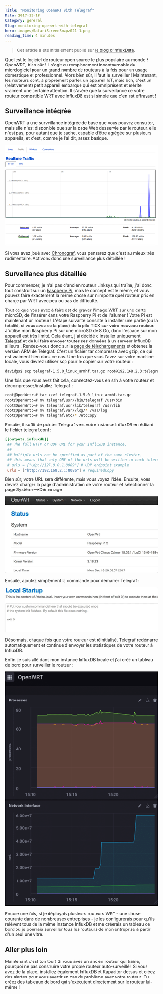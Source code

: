 ```yaml
---
Title: "Monitoring OpenWRT with Telegraf"
Date: 2017-12-18
Category: general
Slug: monitoring-openwrt-with-telegraf
hero: images/SafariScreenSnapz021-1.png
reading_time: 4 minutes
---
```


> Cet article a été initialement publié sur [le blog d'InfluxData](https://www.influxdata.com/blog/monitoring-openwrt-with-telegraf/).

Quel est le logiciel de routeur open source le plus populaire au monde ? OpenWRT, bien sûr ! Il s'agit du remplacement incontournable du micrologiciel pour un [grand nombre](https://wiki.openwrt.org/toh/start) de routeurs à la fois pour un usage domestique et professionnel. Alors bien sûr, il faut le surveiller ! Maintenant, les routeurs sont, à proprement parler, un appareil IoT, mais bon, c'est un (relativement) petit appareil embarqué qui est omniprésent et mérite vraiment une certaine attention. Il s'avère que la surveillance de votre routeur compatible WRT avec InfluxDB est si simple que c'en est effrayant !

## Surveillance intégrée

OpenWRT a une surveillance intégrée de base que vous pouvez consulter, mais elle n'est disponible que sur la page Web desservie par le routeur, elle n'est pas, pour autant que je sache, capable d'être agrégée sur plusieurs appareils, et c'est, comme je l'ai dit, assez basique.

![Surveillance OpenWRT](images/SafariScreenSnapz021-1.png)

Si vous avez joué avec [Chronograf](https://w2.influxdata.com/time-series-platform/chronograf/), vous penserez que c'est au mieux très rudimentaire. Activons donc une surveillance plus détaillée !

## Surveillance plus détaillée

Pour commencer, je n'ai pas d'ancien routeur Linksys qui traîne, j'ai donc tout construit sur un [Raspberry Pi](https://wiki.openwrt.org/toh/raspberry_pi_foundation/raspberry_pi), mais le concept est le même, et vous pouvez faire exactement la même chose sur n'importe quel routeur pris en charge par WRT avec peu ou pas de difficulté.

Tout ce que vous avez à faire est de graver l'[image WRT](https://wiki.openwrt.org/toh/raspberry_pi_foundation/raspberry_pi) sur une carte microSD, de l'insérer dans votre Raspberry Pi et de l'allumer ! Votre Pi est maintenant un routeur ! L'étape suivante consiste à installer une partie (ou la totalité, si vous avez de la place) de la pile TICK sur votre nouveau routeur. J'utilise mon Raspberry Pi sur une microSD de 8 Go, donc l'espace sur mon appareil est très limité. Cela étant, j'ai décidé d'installer uniquement [Telegraf](https://w2.influxdata.com/time-series-platform/telegraf/) et de lui faire envoyer toutes ses données à un serveur InfluxDB ailleurs . Rendez-vous donc sur la [page de téléchargements](https://portal.influxdata.com/downloads) et obtenez la version ARM de Telegraf. C'est un fichier tar compressé avec gzip, ce qui est vraiment bien dans ce cas. Une fois que vous l'avez sur votre machine locale, vous devrez utiliser scp pour le copier sur votre routeur :

```bash
davidgs$ scp telegraf-1.5.0_linux_armhf.tar.gz root@192.168.2.3:telegraf-1.5.0_linux_armhf.tar.gzCopy
```

Une fois que vous avez fait cela, connectez-vous en ssh à votre routeur et décompressez/installez Telegraf :

```bash
root@OpenWrt:~# tar xzvf telegraf-1.5.0_linux_armhf.tar.gz
root@OpenWrt:~# mv telegraf/usr//bin/telegraf /usr/bin
root@OpenWrt:~# mv telegraf/usr/lib/telegraf /usr/lib
root@OpenWrt:~# mv telegraf/var//log/* /var/log
root@OpenWrt:~# mv telegraf/etc/* /etcCopy
```

Ensuite, il suffit de pointer Telegraf vers votre instance InfluxDB en éditant le fichier telegraf.conf :

```toml
[[outputs.influxdb]]
 ## The full HTTP or UDP URL for your InfluxDB instance.
 ##
 ## Multiple urls can be specified as part of the same cluster,
 ## this means that only ONE of the urls will be written to each interval.
 # urls = ["udp://127.0.0.1:8089"] # UDP endpoint example
 urls = ["http://192.168.2.1:8086"] # requiredCopy
```

Bien sûr, votre URL sera différente, mais vous voyez l'idée. Ensuite, vous devrez charger la page d'administration de votre routeur et sélectionner la page Système—>Démarrage

![Configuration de démarrage](images/StartupConf-img.jpg)

Ensuite, ajoutez simplement la commande pour démarrer Telegraf :

![Configurer Telegraf](images/ConfigTelegraf.jpg)

Désormais, chaque fois que votre routeur est réinitialisé, Telegraf redémarre automatiquement et continue d'envoyer les statistiques de votre routeur à InfluxDB.

Enfin, je suis allé dans mon instance InfluxDB locale et j'ai créé un tableau de bord pour surveiller le routeur :

![Télémétrie OpenWRT](images/SafariScreenSnapz022.png)

Encore une fois, si je déployais plusieurs routeurs WRT - une chose courante dans de nombreuses entreprises - je les configurerais pour qu'ils relèvent tous de la même instance InfluxDB et me créerais un tableau de bord où je pourrais surveiller tous les routeurs de mon entreprise à partir d'un seul une vitre.

## Aller plus loin

Maintenant c'est ton tour! Si vous avez un ancien routeur qui traîne, pourquoi ne pas construire votre propre routeur auto-surveillé ! Si vous avez de la place, installez également InfluxDB et Kapacitor dessus et créez des alertes pour vous avertir en cas de problème avec votre routeur. Ou créez des tableaux de bord qui s'exécutent directement sur le routeur lui-même !
